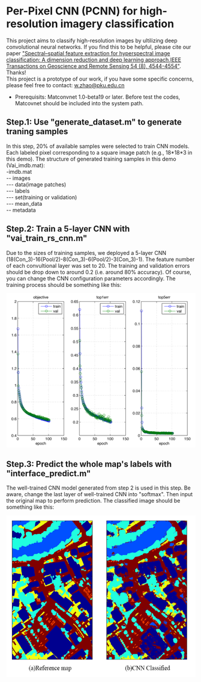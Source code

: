 # Per-Pixel CNN (PCNN) for high-resolution imagery classification
This project aims to classify high-resolution images by ultilizing deep convolutional neural networks. If you find this to be helpful, please cite our paper ["Spectral–spatial feature extraction for hyperspectral image classification: A dimension reduction and deep learning approach,IEEE Transactions on Geoscience and Remote Sensing 54 (8), 4544-4554"](http://ieeexplore.ieee.org/abstract/document/7450160/). Thanks! <br />
This project is a prototype of our work, if you have some specific concerns, please feel free to contact: w.zhao@pku.edu.cn

* Prerequisits: Matconvnet 1.0-beta19 or later. Before test the codes, Matcovnet should be included into the system path.

## Step.1: Use "generate_dataset.m" to generate traning samples
In this step, 20% of available samples were selected to train CNN models. Each labeled pixel corresponding to a square image patch (e.g., 18\*18\*3 in this demo).
The structure of generated training samples in this demo (Vai_imdb.mat):<br />
-imdb.mat<br />
-- images<br />
--- data(image patches)<br />
--- labels<br />
--- set(training or validation)<br />
--- mean_data<br />
-- metadata<br />


## Step.2: Train a 5-layer CNN with "vai_train_rs_cnn.m"
Due to the sizes of training samples, we deployed a 5-layer CNN (18(Con_3)-16(Pool/2)-8(Con_3)-6(Pool/2)-3(Con_3)-1). The feature number of each convultional layer was set to 20. The training and validation errors should be drop down to around 0.2 (i.e. around 80% accuracy). Of course, you can change the CNN configuration parameters accordingly. The training process should be something like this:<br />

<img src="https://github.com/WMWZCU/pCNN/blob/master/data/vai_cnn.png" alt="Training" width="600" height="410">



## Step.3: Predict the whole map's labels with "interface_predict.m"
The well-trained CNN model generated from step 2 is used in this step. Be aware, change the last layer of well-trained CNN into "softmax". Then input the original map to perform prediction. The classified image should be something like this:<br />

<img src="https://github.com/WMWZCU/pCNN/blob/master/data/CNN_classify.png" alt="Results" width="600" height="430">
